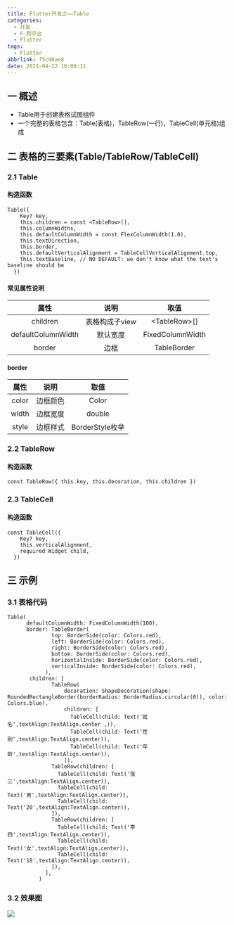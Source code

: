 ```yaml
---
title: Flutter开发之——Table
categories:
  - 开发
  - F-跨平台
  - Flutter
tags:
  - Flutter
abbrlink: f5c96ae8
date: 2021-04-22 16:09:11
---
```

## 一 概述

* Table用于创建表格试图组件
* 一个完整的表格包含：Table(表格)，TableRow(一行)，TableCell(单元格)组成

<!--more-->

## 二 表格的三要素(Table/TableRow/TableCell)

### 2.1 Table

#### 构造函数

```
Table({
    Key? key,
    this.children = const <TableRow>[],
    this.columnWidths,
    this.defaultColumnWidth = const FlexColumnWidth(1.0),
    this.textDirection,
    this.border,
    this.defaultVerticalAlignment = TableCellVerticalAlignment.top,
    this.textBaseline, // NO DEFAULT: we don't know what the text's baseline should be
  })
```

#### 常见属性说明

|        属性        |      说明      |       取值       |
| :----------------: | :------------: | :--------------: |
|      children      | 表格构成子view |  \<TableRow>[]   |
| defaultColumnWidth |    默认宽度    | FixedColumnWidth |
|       border       |      边框      |   TableBorder    |

#### border

| 属性  |   说明   |      取值       |
| :---: | :------: | :-------------: |
| color | 边框颜色 |      Color      |
| width | 边框宽度 |     double      |
| style | 边框样式 | BorderStyle枚举 |

### 2.2 TableRow

#### 构造函数

```
const TableRow({ this.key, this.decoration, this.children })
```

### 2.3 TableCell

#### 构造函数

```
const TableCell({
    Key? key,
    this.verticalAlignment,
    required Widget child,
  })
```

## 三 示例

### 3.1 表格代码

```
Table(
      defaultColumnWidth: FixedColumnWidth(100),
      border: TableBorder(
              top: BorderSide(color: Colors.red),
              left: BorderSide(color: Colors.red),
              right: BorderSide(color: Colors.red),
              bottom: BorderSide(color: Colors.red),
              horizontalInside: BorderSide(color: Colors.red),
              verticalInside: BorderSide(color: Colors.red),
            ),
       children: [
              TableRow(
                  decoration: ShapeDecoration(shape: RoundedRectangleBorder(borderRadius: BorderRadius.circular(0)), color: Colors.blue),
                  children: [
                    TableCell(child: Text('姓名',textAlign:TextAlign.center ,)),
                    TableCell(child: Text('性别',textAlign:TextAlign.center)),
                    TableCell(child: Text('年龄',textAlign:TextAlign.center)),
                  ]),
              TableRow(children: [
                TableCell(child: Text('张三',textAlign:TextAlign.center)),
                TableCell(child: Text('男',textAlign:TextAlign.center)),
                TableCell(child: Text('20',textAlign:TextAlign.center)),
              ]),
              TableRow(children: [
                TableCell(child: Text('李四',textAlign:TextAlign.center)),
                TableCell(child: Text('女',textAlign:TextAlign.center)),
                TableCell(child: Text('18',textAlign:TextAlign.center)),
              ]),
            ],
          )
```

### 3.2 效果图

![][1]


[1]:https://cdn.jsdelivr.net/gh/PGzxc/CDN/blog-flutter/flutter-table-sample.png